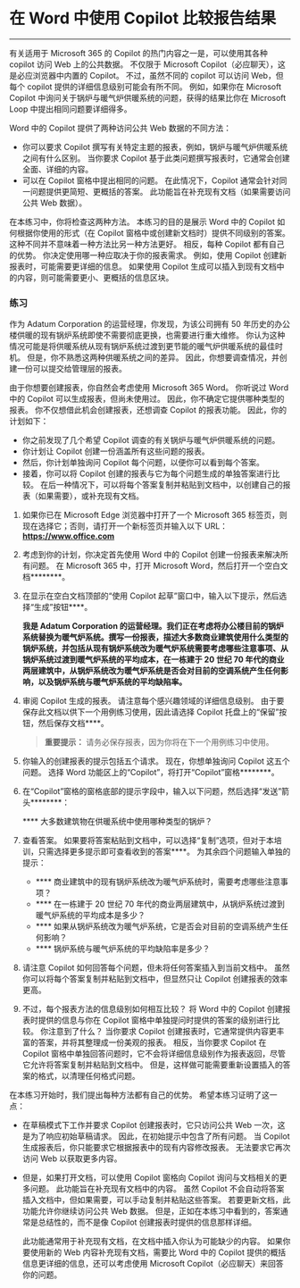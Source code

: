 # 在 Word 中使用 Copilot 比较报告结果
---
有关适用于 Microsoft 365 的 Copilot 的热门内容之一是，可以使用其各种 copilot 访问 Web 上的公共数据。 不仅限于 Microsoft Copilot（必应聊天），这是必应浏览器中内置的 Copilot。 不过，虽然不同的 copilot 可以访问 Web，但每个 copilot 提供的详细信息级别可能会有所不同。 例如，如果你在 Microsoft Copilot 中询问关于锅炉与暖气炉供暖系统的问题，获得的结果比你在 Microsoft Loop 中提出相同问题要详细得多。

Word 中的 Copilot 提供了两种访问公共 Web 数据的不同方法：

 -  你可以要求 Copilot 撰写有关特定主题的报表，例如，锅炉与暖气炉供暖系统之间有什么区别。 当你要求 Copilot 基于此类问题撰写报表时，它通常会创建全面、详细的内容。
 -  可以在 Copilot 窗格中提出相同的问题。 在此情况下，Copilot 通常会针对同一问题提供更简短、更概括的答案。 此功能旨在补充现有文档（如果需要访问公共 Web 数据）。

在本练习中，你将检查这两种方法。 本练习的目的是展示 Word 中的 Copilot 如何根据你使用的形式（在 Copilot 窗格中或创建新文档时）提供不同级别的答案。 这种不同并不意味着一种方法比另一种方法更好。 相反，每种 Copilot 都有自己的优势。 你决定使用哪一种应取决于你的报表需求。 例如，使用 Copilot 创建新报表时，可能需要更详细的信息。 如果使用 Copilot 生成可以插入到现有文档中的内容，则可能需要更小、更概括的信息区块。

### 练习

作为 Adatum Corporation 的运营经理，你发现，为该公司拥有 50 年历史的办公楼供暖的现有锅炉系统即使不需要彻底更换，也需要进行重大维修。 你认为这种情况可能是将供暖系统从现有锅炉系统过渡到更节能的暖气炉供暖系统的最佳时机。 但是，你不熟悉这两种供暖系统之间的差异。 因此，你想要调查情况，并创建一份可以提交给管理层的报表。

由于你想要创建报表，你自然会考虑使用 Microsoft 365 Word。 你听说过 Word 中的 Copilot 可以生成报表，但尚未使用过。 因此，你不确定它提供哪种类型的报表。 你不仅想借此机会创建报表，还想调查 Copilot 的报表功能。 因此，你的计划如下：

 -  你之前发现了几个希望 Copilot 调查的有关锅炉与暖气炉供暖系统的问题。
 -  你计划让 Copilot 创建一份涵盖所有这些问题的报表。
 -  然后，你计划单独询问 Copilot 每个问题，以便你可以看到每个答案。
 -  接着，你可以将 Copilot 创建的报表与它为每个问题生成的单独答案进行比较。 在后一种情况下，可以将每个答案复制并粘贴到文档中，以创建自己的报表（如果需要），或补充现有文档。

1.  如果你已在 Microsoft Edge 浏览器中打开了一个 Microsoft 365 标签页，则现在选择它；否则，请打开一个新标签页并输入以下 URL：**https://www.office.com**
2.  考虑到你的计划，你决定首先使用 Word 中的 Copilot 创建一份报表来解决所有问题。 在 Microsoft 365 中，打开 Microsoft Word，然后打开一个空白文档********。
3.  在显示在空白文档顶部的“使用 Copilot 起草”窗口中，输入以下提示，然后选择“生成”按钮****。
    
    **我是 Adatum Corporation 的运营经理。我们正在考虑将办公楼目前的锅炉系统替换为暖气炉系统。撰写一份报表，描述大多数商业建筑使用什么类型的锅炉系统，并包括从现有锅炉系统改为暖气炉系统需要考虑哪些注意事项、从锅炉系统过渡到暖气炉系统的平均成本，在一栋建于 20 世纪 70 年代的商业两层建筑中，从锅炉系统改为暖气炉系统是否会对目前的空调系统产生任何影响，以及锅炉系统与暖气炉系统的平均缺陷率。**
4.  审阅 Copilot 生成的报表。 请注意每个感兴趣领域的详细信息级别。 由于要保存此文档以供下一个用例练习使用，因此请选择 Copilot 托盘上的“保留”按钮，然后保存文档****。
    
    > **重要提示：** 请务必保存报表，因为你将在下一个用例练习中使用。
5.  你输入的创建报表的提示包括五个请求。 现在，你想单独询问 Copilot 这五个问题。 选择 Word 功能区上的“Copilot”，将打开“Copilot”窗格********。
6.  在“Copilot”窗格的窗格底部的提示字段中，输入以下问题，然后选择“发送”箭头********：
    
    **** 大多数建筑物在供暖系统中使用哪种类型的锅炉？
7.  查看答案。 如果要将答案粘贴到文档中，可以选择“复制”选项，但对于本培训，只需选择更多提示即可查看收到的答案****。 为其余四个问题输入单独的提示：
     -  **** 商业建筑中的现有锅炉系统改为暖气炉系统时，需要考虑哪些注意事项？
     -  **** 在一栋建于 20 世纪 70 年代的商业两层建筑中，从锅炉系统过渡到暖气炉系统的平均成本是多少？
     -  **** 如果从锅炉系统改为暖气炉系统，它是否会对目前的空调系统产生任何影响？
     -  **** 锅炉系统与暖气炉系统的平均缺陷率是多少？
8.  请注意 Copilot 如何回答每个问题，但未将任何答案插入到当前文档中。 虽然你可以将每个答案复制并粘贴到文档中，但显然只让 Copilot 创建报表的效率更高。
9.  不过，每个报表方法的信息级别如何相互比较？ 将 Word 中的 Copilot 创建报表时提供的信息与你在 Copilot 窗格中单独提问时提供的答案的级别进行比较。 你注意到了什么？ 当你要求 Copilot 创建报表时，它通常提供内容更丰富的答案，并将其整理成一份美观的报表。 相反，当你要求 Copilot 在 Copilot 窗格中单独回答问题时，它不会将详细信息级别作为报表返回，尽管它允许将答案复制并粘贴到文档中。 但是，这样做可能需要重新设置插入的答案的格式，以清理任何格式问题。

在本练习开始时，我们提出每种方法都有自己的优势。 希望本练习证明了这一点：

 -  在草稿模式下工作并要求 Copilot 创建报表时，它只访问公共 Web 一次，这是为了响应初始草稿请求。 因此，在初始提示中包含了所有问题。 当 Copilot 生成报表后，你只能要求它根据报表中的现有内容修改报表。 无法要求它再次访问 Web 以获取更多内容。
 -  但是，如果打开文档，可以使用 Copilot 窗格向 Copilot 询问与文档相关的更多问题。 此功能旨在补充现有文档中的内容。 虽然 Copilot 不会自动将答案插入文档中，但如果需要，可以手动复制并粘贴这些答案。 若要更新文档，此功能允许你继续访问公共 Web 数据。 但是，正如在本练习中看到的，答案通常是总结性的，而不是像 Copilot 创建报表时提供的信息那样详细。
    
    此功能通常用于补充现有文档，在文档中插入你认为可能缺少的内容。 如果你要使用新的 Web 内容补充现有文档，需要比 Word 中的 Copilot 提供的概括信息更详细的信息，还可以考虑使用 Microsoft Copilot（必应聊天）来回答你的问题。
